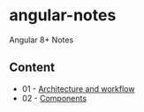 # angular-notes
Angular 8+ Notes  

## Content  
* 01 - [Architecture and workflow](https://github.com/youhengchan/angular-notes/blob/master/angular-01-Architecture-and-%20workflow.md)  
* 02 - [Components](https://github.com/youhengchan/angular-notes/blob/master/angular-02-components.md)    

